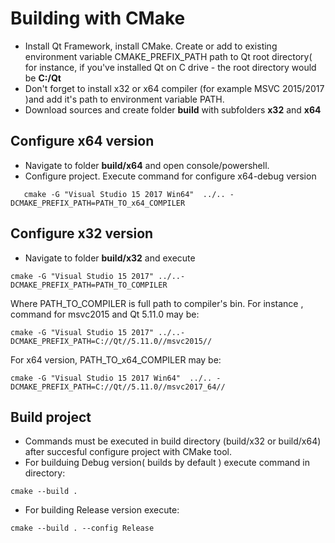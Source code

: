 # Building with CMake

  - Install Qt Framework, install CMake. Create or add to existing environment variable CMAKE_PREFIX_PATH path to Qt root directory( for instance, if  you've installed  Qt on C drive - the root directory would be __C:/Qt__
  - Don't forget to install x32 or x64 compiler (for example  MSVC 2015/2017 )and add  it's path to environment variable PATH. 
  - Download sources and create folder __build__ with subfolders __x32__ and __x64__
## Configure x64 version
  - Navigate to folder __build/x64__ and open console/powershell. 
  - Configure project. Execute command for configure x64-debug version

```
   cmake -G "Visual Studio 15 2017 Win64"  ../.. -DCMAKE_PREFIX_PATH=PATH_TO_x64_COMPILER
``` 

## Configure x32 version
  - Navigate to folder __build/x32__ and execute

```
cmake -G "Visual Studio 15 2017" ../..-DCMAKE_PREFIX_PATH=PATH_TO_COMPILER
```
Where PATH_TO_COMPILER is full path to compiler's bin. For instance , command for msvc2015 and Qt 5.11.0 may be:
    
```
cmake -G "Visual Studio 15 2017" ../..-DCMAKE_PREFIX_PATH=C://Qt//5.11.0//msvc2015//
```

For x64 version, PATH_TO_x64_COMPILER may be:

```
cmake -G "Visual Studio 15 2017 Win64"  ../.. -DCMAKE_PREFIX_PATH=C://Qt//5.11.0//msvc2017_64//
```

## Build project
  - Commands must be executed in build directory (build/x32 or build/x64) after succesful configure project with CMake tool.
  - For builduing Debug version( builds by default ) execute command in directory:
 
```
cmake --build .
```
  - For building Release version execute:

```
cmake --build . --config Release
```


